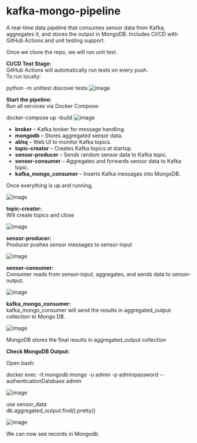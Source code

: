 # kafka-mongo-pipeline
A real-time data pipeline that consumes sensor data from Kafka, aggregates it, and stores the output in MongoDB. Includes CI/CD with GitHub Actions and unit testing support.

Once we clone the repo, we will run unit test.  

**CI/CD Test Stage:**  
GitHub Actions will automatically run tests on every push.  
To run locally:

python -m unittest discover tests
![image](https://github.com/user-attachments/assets/3bd3cd3b-8318-42bd-90a4-0bf806383f13)

**Start the pipeline:**  
Run all services via Docker Compose:

docker-compose up –build
![image](https://github.com/user-attachments/assets/6593b573-f03c-4c75-ae72-ddafd8c063eb)

- **broker** – Kafka broker for message handling.  
- **mongodb** – Stores aggregated sensor data.  
- **akhq** – Web UI to monitor Kafka topics.  
- **topic-creator** – Creates Kafka topics at startup.  
- **sensor-producer** – Sends random sensor data to Kafka topic.  
- **sensor-consumer** – Aggregates and forwards sensor data to Kafka topic.  
- **kafka_mongo_consumer** – Inserts Kafka messages into MongoDB.

Once everything is up and running, 

![image](https://github.com/user-attachments/assets/1f574c3d-b1fc-4baf-9ec1-6dadd276bb8f)


**topic-creator:**  
Will create topics and close

![image](https://github.com/user-attachments/assets/03e0711b-e4a8-4412-9dad-3e5b9acc8310)

**sensor-producer:**  
Producer pushes sensor messages to sensor-input

![image](https://github.com/user-attachments/assets/5a564e3b-ea5d-4810-8563-48c727d6f0d5)

**sensor-consumer:**  
Consumer reads from sensor-input, aggregates, and sends data to sensor-output.

![image](https://github.com/user-attachments/assets/8c5898ee-ae81-432f-90d5-46d4c1d8f323)

**kafka_mongo_consumer:**  
kafka_mongo_consumer will send the results in aggregated_output collection to Mongo DB.

![image](https://github.com/user-attachments/assets/eba9c3f5-8bc6-4999-93df-fa166376bc9b)

MongoDB stores the final results in aggregated_output collection

**Check MongoDB Output:**

Open bash:

docker exec -it mongodb mongo -u admin -p adminpassword --authenticationDatabase admin

![image](https://github.com/user-attachments/assets/ba71b2cd-9214-47cd-bade-71273ad262d0)

use sensor_data  
db.aggregated_output.find().pretty()

![image](https://github.com/user-attachments/assets/2b815f87-3d1b-4c7b-880f-e942014fd422)


We can now see records in Mongodb.














